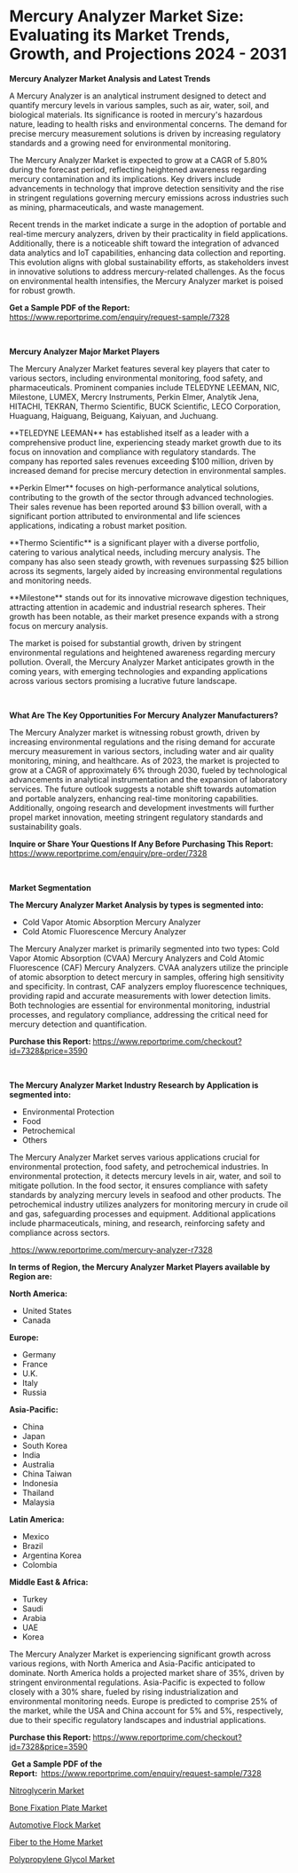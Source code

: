 <p><h1>Mercury Analyzer Market Size: Evaluating its Market Trends, Growth, and Projections 2024 - 2031</h1></p><p><strong>Mercury Analyzer Market Analysis and Latest Trends</strong></p>
<p><p>A Mercury Analyzer is an analytical instrument designed to detect and quantify mercury levels in various samples, such as air, water, soil, and biological materials. Its significance is rooted in mercury's hazardous nature, leading to health risks and environmental concerns. The demand for precise mercury measurement solutions is driven by increasing regulatory standards and a growing need for environmental monitoring.</p><p>The Mercury Analyzer Market is expected to grow at a CAGR of 5.80% during the forecast period, reflecting heightened awareness regarding mercury contamination and its implications. Key drivers include advancements in technology that improve detection sensitivity and the rise in stringent regulations governing mercury emissions across industries such as mining, pharmaceuticals, and waste management.</p><p>Recent trends in the market indicate a surge in the adoption of portable and real-time mercury analyzers, driven by their practicality in field applications. Additionally, there is a noticeable shift toward the integration of advanced data analytics and IoT capabilities, enhancing data collection and reporting. This evolution aligns with global sustainability efforts, as stakeholders invest in innovative solutions to address mercury-related challenges. As the focus on environmental health intensifies, the Mercury Analyzer market is poised for robust growth.</p></p>
<p><strong>Get a Sample PDF of the Report:&nbsp;</strong> <a href="https://www.reportprime.com/enquiry/request-sample/7328">https://www.reportprime.com/enquiry/request-sample/7328</a></p>
<p>&nbsp;</p>
<p><strong>Mercury Analyzer Major Market Players</strong></p>
<p><p>The Mercury Analyzer Market features several key players that cater to various sectors, including environmental monitoring, food safety, and pharmaceuticals. Prominent companies include TELEDYNE LEEMAN, NIC, Milestone, LUMEX, Mercry Instruments, Perkin Elmer, Analytik Jena, HITACHI, TEKRAN, Thermo Scientific, BUCK Scientific, LECO Corporation, Huaguang, Haiguang, Beiguang, Kaiyuan, and Juchuang.</p><p>**TELEDYNE LEEMAN** has established itself as a leader with a comprehensive product line, experiencing steady market growth due to its focus on innovation and compliance with regulatory standards. The company has reported sales revenues exceeding $100 million, driven by increased demand for precise mercury detection in environmental samples.</p><p>**Perkin Elmer** focuses on high-performance analytical solutions, contributing to the growth of the sector through advanced technologies. Their sales revenue has been reported around $3 billion overall, with a significant portion attributed to environmental and life sciences applications, indicating a robust market position.</p><p>**Thermo Scientific** is a significant player with a diverse portfolio, catering to various analytical needs, including mercury analysis. The company has also seen steady growth, with revenues surpassing $25 billion across its segments, largely aided by increasing environmental regulations and monitoring needs.</p><p>**Milestone** stands out for its innovative microwave digestion techniques, attracting attention in academic and industrial research spheres. Their growth has been notable, as their market presence expands with a strong focus on mercury analysis.</p><p>The market is poised for substantial growth, driven by stringent environmental regulations and heightened awareness regarding mercury pollution. Overall, the Mercury Analyzer Market anticipates growth in the coming years, with emerging technologies and expanding applications across various sectors promising a lucrative future landscape.</p></p>
<p>&nbsp;</p>
<p><strong>What Are The Key Opportunities For Mercury Analyzer Manufacturers?</strong></p>
<p><p>The Mercury Analyzer market is witnessing robust growth, driven by increasing environmental regulations and the rising demand for accurate mercury measurement in various sectors, including water and air quality monitoring, mining, and healthcare. As of 2023, the market is projected to grow at a CAGR of approximately 6% through 2030, fueled by technological advancements in analytical instrumentation and the expansion of laboratory services. The future outlook suggests a notable shift towards automation and portable analyzers, enhancing real-time monitoring capabilities. Additionally, ongoing research and development investments will further propel market innovation, meeting stringent regulatory standards and sustainability goals.</p></p>
<p><strong>Inquire or Share Your Questions If Any Before Purchasing This Report:</strong> <a href="https://www.reportprime.com/enquiry/pre-order/7328">https://www.reportprime.com/enquiry/pre-order/7328</a></p>
<p>&nbsp;</p>
<p><strong>Market Segmentation</strong></p>
<p><strong>The Mercury Analyzer Market Analysis by types is segmented into:</strong></p>
<p><ul><li>Cold Vapor Atomic Absorption Mercury Analyzer</li><li>Cold Atomic Fluorescence Mercury Analyzer</li></ul></p>
<p><p>The Mercury Analyzer market is primarily segmented into two types: Cold Vapor Atomic Absorption (CVAA) Mercury Analyzers and Cold Atomic Fluorescence (CAF) Mercury Analyzers. CVAA analyzers utilize the principle of atomic absorption to detect mercury in samples, offering high sensitivity and specificity. In contrast, CAF analyzers employ fluorescence techniques, providing rapid and accurate measurements with lower detection limits. Both technologies are essential for environmental monitoring, industrial processes, and regulatory compliance, addressing the critical need for mercury detection and quantification.</p></p>
<p><strong>Purchase this Report:&nbsp;</strong><a href="https://www.reportprime.com/checkout?id=7328&price=3590">https://www.reportprime.com/checkout?id=7328&price=3590</a></p>
<p>&nbsp;</p>
<p><strong>The Mercury Analyzer Market Industry Research by Application is segmented into:</strong></p>
<p><ul><li>Environmental Protection</li><li>Food</li><li>Petrochemical</li><li>Others</li></ul></p>
<p><p>The Mercury Analyzer Market serves various applications crucial for environmental protection, food safety, and petrochemical industries. In environmental protection, it detects mercury levels in air, water, and soil to mitigate pollution. In the food sector, it ensures compliance with safety standards by analyzing mercury levels in seafood and other products. The petrochemical industry utilizes analyzers for monitoring mercury in crude oil and gas, safeguarding processes and equipment. Additional applications include pharmaceuticals, mining, and research, reinforcing safety and compliance across sectors.</p></p>
<p><a href="https://www.reportprime.com/mercury-analyzer-r7328">&nbsp;https://www.reportprime.com/mercury-analyzer-r7328</a></p>
<p><strong>In terms of Region, the Mercury Analyzer Market Players available by Region are:</strong></p>
<p>
    <p> <strong> North America: </strong>
        <ul>
            <li>United States</li>
            <li>Canada</li>
        </ul>
        </p> 
    <p> <strong> Europe: </strong>
        <ul>
            <li>Germany</li>
            <li>France</li>
            <li>U.K.</li>
            <li>Italy</li>
            <li>Russia</li>
        </ul>
        </p> 
    <p> <strong> Asia-Pacific: </strong>
        <ul>
            <li>China</li>
            <li>Japan</li>
            <li>South Korea</li>
            <li>India</li>
            <li>Australia</li>
            <li>China Taiwan</li>
            <li>Indonesia</li>
            <li>Thailand</li>
            <li>Malaysia</li>
        </ul>
        </p> 
    <p> <strong> Latin America: </strong>
        <ul>
            <li>Mexico</li>
            <li>Brazil</li>
            <li>Argentina Korea</li>
            <li>Colombia</li>
        </ul>
        </p> 
    <p> <strong> Middle East & Africa: </strong>
        <ul>
            <li>Turkey</li>
            <li>Saudi</li>
            <li>Arabia</li>
            <li>UAE</li>
            <li>Korea</li>
        </ul>
    </p>
    </p>
<p><p>The Mercury Analyzer Market is experiencing significant growth across various regions, with North America and Asia-Pacific anticipated to dominate. North America holds a projected market share of 35%, driven by stringent environmental regulations. Asia-Pacific is expected to follow closely with a 30% share, fueled by rising industrialization and environmental monitoring needs. Europe is predicted to comprise 25% of the market, while the USA and China account for 5% and 5%, respectively, due to their specific regulatory landscapes and industrial applications.</p></p>
<p><strong>Purchase this Report: </strong><a href="https://www.reportprime.com/checkout?id=7328&price=3590">https://www.reportprime.com/checkout?id=7328&price=3590</a></p>
<p>&nbsp;<strong>Get a Sample PDF of the Report:&nbsp;&nbsp;</strong><a href="https://www.reportprime.com/enquiry/request-sample/7328">https://www.reportprime.com/enquiry/request-sample/7328</a></p>
<p><strong></strong></p>
<p><p><a href="https://issuu.com/reportprime-2/docs/nitroglycerin-market-size-2030.pptx_80984d53121457">Nitroglycerin Market</a></p><p><a href="https://www.linkedin.com/pulse/driving-factors-behind-bone-fixation-plate-market-trends-applications-pzqyf?trackingId=ReTFyoGMTDKiu%2FP0V8rb0Q%3D%3D">Bone Fixation Plate Market</a></p><p><a href="https://issuu.com/reportprime-2/docs/automotive-flock-market-size-2030.p_2a923c73526e1a">Automotive Flock Market</a></p><p><a href="https://medium.com/@brennakessler/an-in-depth-analysis-of-the-global-fiber-to-the-home-market-scope-and-its-rapid-growing-13-cagr-187fc42d5506">Fiber to the Home Market</a></p><p><a href="https://www.linkedin.com/pulse/polypropylene-glycol-market-size-share-trends-analysis-i3hoe?trackingId=I5qNL%2FtjTISdcSzoiS2AGw%3D%3D">Polypropylene Glycol Market</a></p></p>